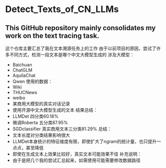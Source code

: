 # Detect_Texts_of_CN_LLMs
This GitHub repository mainly consolidates my work on the text tracing task.
---
这个仓库主要汇总了我在文本溯源任务上的工作
由于以前项目的原因，尝试了许多不同方式，检测一段文本是哪个中文大模型生成的
涉及大模型：
- Baichuan
- ChatGLM
- AquilaChat
- Qwen
使用的数据：
- Wiki
- THUCNews
- weibo
- 某商用大模型的真实对话记录
- 使用开源中文大模型生成的文本
结果总结：
- LLMDet 四分类60.18%
- 微调Roberta 五分类87.95%
- SGDclassifier 真实商用文本三分类81.29%
总结：
- 文本长度对分类结果影响很大
- LLMDet本身统计的特征维度有限，即使扩大了ngram的统计量，也只提升一点点，甚至降低
- 即使在生成文本上效果比较好，真实文本可能效果不佳
补充说明：
- 由于是把几个我的尝试汇总起来，如需使用可能需要修改数据路径
